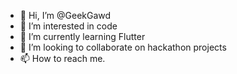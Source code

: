 - 👋 Hi, I’m @GeekGawd
- 👀 I’m interested in code
- 🌱 I’m currently learning Flutter
- 💞️ I’m looking to collaborate on hackathon projects
- 📫 How to reach me.

<!---
GeekGawd/GeekGawd is a ✨ special ✨ repository because its `README.md` (this file) appears on your GitHub profile.
You can click the Preview link to take a look at your changes.
--->
